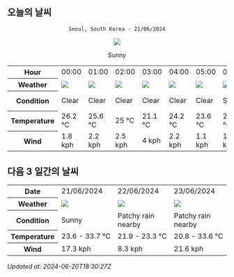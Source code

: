 ## 오늘의 날씨
<div align="center">

`Seoul, South Korea - 21/06/2024`

<img src="https://cdn.weatherapi.com/weather/64x64/day/113.png"/>

Sunny

</div>


<table>
    <tr>
        <th>Hour</th>
        <td>00:00</td><td>01:00</td><td>02:00</td><td>03:00</td><td>04:00</td><td>05:00</td><td>06:00</td><td>07:00</td><td>08:00</td><td>09:00</td><td>10:00</td><td>11:00</td><td>12:00</td><td>13:00</td><td>14:00</td><td>15:00</td><td>16:00</td><td>17:00</td><td>18:00</td><td>19:00</td><td>20:00</td><td>21:00</td><td>22:00</td><td>23:00</td>
    </tr>
    <tr>
        <th>Weather</th>
        <td><img src="https://cdn.weatherapi.com/weather/64x64/night/113.png"></img></td><td><img src="https://cdn.weatherapi.com/weather/64x64/night/113.png"></img></td><td><img src="https://cdn.weatherapi.com/weather/64x64/night/113.png"></img></td><td><img src="https://cdn.weatherapi.com/weather/64x64/night/113.png"></img></td><td><img src="https://cdn.weatherapi.com/weather/64x64/night/113.png"></img></td><td><img src="https://cdn.weatherapi.com/weather/64x64/night/113.png"></img></td><td><img src="https://cdn.weatherapi.com/weather/64x64/day/113.png"></img></td><td><img src="https://cdn.weatherapi.com/weather/64x64/day/113.png"></img></td><td><img src="https://cdn.weatherapi.com/weather/64x64/day/113.png"></img></td><td><img src="https://cdn.weatherapi.com/weather/64x64/day/113.png"></img></td><td><img src="https://cdn.weatherapi.com/weather/64x64/day/113.png"></img></td><td><img src="https://cdn.weatherapi.com/weather/64x64/day/119.png"></img></td><td><img src="https://cdn.weatherapi.com/weather/64x64/day/122.png"></img></td><td><img src="https://cdn.weatherapi.com/weather/64x64/day/113.png"></img></td><td><img src="https://cdn.weatherapi.com/weather/64x64/day/113.png"></img></td><td><img src="https://cdn.weatherapi.com/weather/64x64/day/113.png"></img></td><td><img src="https://cdn.weatherapi.com/weather/64x64/day/113.png"></img></td><td><img src="https://cdn.weatherapi.com/weather/64x64/day/113.png"></img></td><td><img src="https://cdn.weatherapi.com/weather/64x64/day/113.png"></img></td><td><img src="https://cdn.weatherapi.com/weather/64x64/day/113.png"></img></td><td><img src="https://cdn.weatherapi.com/weather/64x64/night/113.png"></img></td><td><img src="https://cdn.weatherapi.com/weather/64x64/night/113.png"></img></td><td><img src="https://cdn.weatherapi.com/weather/64x64/night/113.png"></img></td><td><img src="https://cdn.weatherapi.com/weather/64x64/night/116.png"></img></td>
    </tr>
    <tr>
        <th>Condition</th>
        <td width="200px">Clear </td><td width="200px">Clear </td><td width="200px">Clear </td><td width="200px">Clear</td><td width="200px">Clear </td><td width="200px">Clear </td><td width="200px">Sunny</td><td width="200px">Sunny</td><td width="200px">Sunny</td><td width="200px">Sunny</td><td width="200px">Sunny</td><td width="200px">Cloudy </td><td width="200px">Overcast </td><td width="200px">Sunny</td><td width="200px">Sunny</td><td width="200px">Sunny</td><td width="200px">Sunny</td><td width="200px">Sunny</td><td width="200px">Sunny</td><td width="200px">Sunny</td><td width="200px">Clear </td><td width="200px">Clear </td><td width="200px">Clear </td><td width="200px">Partly Cloudy </td>
    </tr>
    <tr>
        <th>Temperature</th>
        <td>26.2 °C</td><td>25.6 °C</td><td>25 °C</td><td>21.1 °C</td><td>24.2 °C</td><td>23.6 °C</td><td>23.9 °C</td><td>25.4 °C</td><td>26.7 °C</td><td>28.2 °C</td><td>30.1 °C</td><td>31.6 °C</td><td>32.3 °C</td><td>33 °C</td><td>33.7 °C</td><td>33.4 °C</td><td>31.7 °C</td><td>31.1 °C</td><td>30.5 °C</td><td>28.9 °C</td><td>27.4 °C</td><td>26.8 °C</td><td>26.3 °C</td><td>25.8 °C</td>
    </tr>
    <tr>
        <th>Wind</th>
        <td>1.8 kph</td><td>2.2 kph</td><td>2.5 kph</td><td>4 kph</td><td>2.2 kph</td><td>1.1 kph</td><td>1.8 kph</td><td>3.2 kph</td><td>3.2 kph</td><td>2.9 kph</td><td>0.7 kph</td><td>3.2 kph</td><td>7.2 kph</td><td>10.1 kph</td><td>9.4 kph</td><td>15.5 kph</td><td>17.3 kph</td><td>13.7 kph</td><td>13.7 kph</td><td>11.5 kph</td><td>9 kph</td><td>7.6 kph</td><td>5.4 kph</td><td>5.4 kph</td>
    </tr>
</table>


## 다음 3 일간의 날씨


<table>
    <tr>
        <th>Date</th>
        <td>21/06/2024</td><td>22/06/2024</td><td>23/06/2024</td>
    </tr>
    <tr>
        <th>Weather</th>
        <td><img src="https://cdn.weatherapi.com/weather/64x64/day/113.png"/></td><td><img src="https://cdn.weatherapi.com/weather/64x64/day/176.png"/></td><td><img src="https://cdn.weatherapi.com/weather/64x64/day/176.png"/></td>
    </tr>
    <tr>
        <th>Condition</th>
        <td width="200px">Sunny</td><td width="200px">Patchy rain nearby</td><td width="200px">Patchy rain nearby</td>
    </tr>
    <tr>
        <th>Temperature</th>
        <td>23.6 -  33.7 °C</td><td>21.9 -  23.3 °C</td><td>20.8 -  33.6 °C</td>
    </tr>
    <tr>
        <th>Wind</th>
        <td>17.3 kph</td><td>8.3 kph</td><td>21.6 kph</td>
    </tr>
</table>


*Updated at: 2024-06-20T18:30:27Z*
